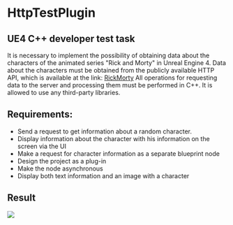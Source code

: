 # HttpTestPlugin
## UE4 C++ developer test task
It is necessary to implement the possibility of obtaining data about the characters of the animated series "Rick and Morty" in Unreal Engine 4. Data about the characters must be obtained from the publicly available HTTP API, which is available at the link: [RickMorty](https://rickandmortyapi.com/documentation/#rest)
All operations for requesting data to the server and processing them must be performed in C++. It is allowed to use any third-party libraries.
## Requirements:
- Send a request to get information about a random character.
- Display information about the character with his information on the screen via the UI
- Make a request for character information as a separate blueprint node
- Design the project as a plug-in
- Make the node asynchronous
- Display both text information and an image with a character
## Result
![](https://github.com/markveligod/HttpTestPlugin/blob/main/Img/result.gif)
